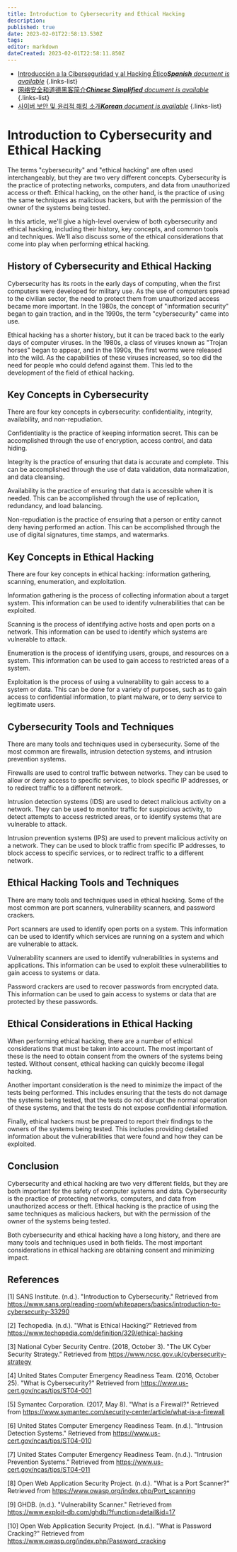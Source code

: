 ```yaml
---
title: Introduction to Cybersecurity and Ethical Hacking
description: 
published: true
date: 2023-02-01T22:58:13.530Z
tags: 
editor: markdown
dateCreated: 2023-02-01T22:58:11.850Z
---
```


- [Introducción a la Ciberseguridad y al Hacking Ético***Spanish** document is available*](/es/Knowledge-base/Common/introduction-to-cybersecurity-and-ethical-hacking)
{.links-list}
- [网络安全和道德黑客简介***Chinese Simplified** document is available*](/zh/Knowledge-base/Common/introduction-to-cybersecurity-and-ethical-hacking)
{.links-list}
- [사이버 보안 및 윤리적 해킹 소개***Korean** document is available*](/ko/Knowledge-base/Common/introduction-to-cybersecurity-and-ethical-hacking)
{.links-list}


# Introduction to Cybersecurity and Ethical Hacking

The terms "cybersecurity" and "ethical hacking" are often used interchangeably, but they are two very different concepts. Cybersecurity is the practice of protecting networks, computers, and data from unauthorized access or theft. Ethical hacking, on the other hand, is the practice of using the same techniques as malicious hackers, but with the permission of the owner of the systems being tested.

In this article, we'll give a high-level overview of both cybersecurity and ethical hacking, including their history, key concepts, and common tools and techniques. We'll also discuss some of the ethical considerations that come into play when performing ethical hacking.

## History of Cybersecurity and Ethical Hacking

Cybersecurity has its roots in the early days of computing, when the first computers were developed for military use. As the use of computers spread to the civilian sector, the need to protect them from unauthorized access became more important. In the 1980s, the concept of "information security" began to gain traction, and in the 1990s, the term "cybersecurity" came into use.

Ethical hacking has a shorter history, but it can be traced back to the early days of computer viruses. In the 1980s, a class of viruses known as "Trojan horses" began to appear, and in the 1990s, the first worms were released into the wild. As the capabilities of these viruses increased, so too did the need for people who could defend against them. This led to the development of the field of ethical hacking.

## Key Concepts in Cybersecurity

There are four key concepts in cybersecurity: confidentiality, integrity, availability, and non-repudiation.

Confidentiality is the practice of keeping information secret. This can be accomplished through the use of encryption, access control, and data hiding.

Integrity is the practice of ensuring that data is accurate and complete. This can be accomplished through the use of data validation, data normalization, and data cleansing.

Availability is the practice of ensuring that data is accessible when it is needed. This can be accomplished through the use of replication, redundancy, and load balancing.

Non-repudiation is the practice of ensuring that a person or entity cannot deny having performed an action. This can be accomplished through the use of digital signatures, time stamps, and watermarks.

## Key Concepts in Ethical Hacking

There are four key concepts in ethical hacking: information gathering, scanning, enumeration, and exploitation.

Information gathering is the process of collecting information about a target system. This information can be used to identify vulnerabilities that can be exploited.

Scanning is the process of identifying active hosts and open ports on a network. This information can be used to identify which systems are vulnerable to attack.

Enumeration is the process of identifying users, groups, and resources on a system. This information can be used to gain access to restricted areas of a system.

Exploitation is the process of using a vulnerability to gain access to a system or data. This can be done for a variety of purposes, such as to gain access to confidential information, to plant malware, or to deny service to legitimate users.

## Cybersecurity Tools and Techniques

There are many tools and techniques used in cybersecurity. Some of the most common are firewalls, intrusion detection systems, and intrusion prevention systems.

Firewalls are used to control traffic between networks. They can be used to allow or deny access to specific services, to block specific IP addresses, or to redirect traffic to a different network.

Intrusion detection systems (IDS) are used to detect malicious activity on a network. They can be used to monitor traffic for suspicious activity, to detect attempts to access restricted areas, or to identify systems that are vulnerable to attack.

Intrusion prevention systems (IPS) are used to prevent malicious activity on a network. They can be used to block traffic from specific IP addresses, to block access to specific services, or to redirect traffic to a different network.

## Ethical Hacking Tools and Techniques

There are many tools and techniques used in ethical hacking. Some of the most common are port scanners, vulnerability scanners, and password crackers.

Port scanners are used to identify open ports on a system. This information can be used to identify which services are running on a system and which are vulnerable to attack.

Vulnerability scanners are used to identify vulnerabilities in systems and applications. This information can be used to exploit these vulnerabilities to gain access to systems or data.

Password crackers are used to recover passwords from encrypted data. This information can be used to gain access to systems or data that are protected by these passwords.

## Ethical Considerations in Ethical Hacking

When performing ethical hacking, there are a number of ethical considerations that must be taken into account. The most important of these is the need to obtain consent from the owners of the systems being tested. Without consent, ethical hacking can quickly become illegal hacking.

Another important consideration is the need to minimize the impact of the tests being performed. This includes ensuring that the tests do not damage the systems being tested, that the tests do not disrupt the normal operation of these systems, and that the tests do not expose confidential information.

Finally, ethical hackers must be prepared to report their findings to the owners of the systems being tested. This includes providing detailed information about the vulnerabilities that were found and how they can be exploited.

## Conclusion

Cybersecurity and ethical hacking are two very different fields, but they are both important for the safety of computer systems and data. Cybersecurity is the practice of protecting networks, computers, and data from unauthorized access or theft. Ethical hacking is the practice of using the same techniques as malicious hackers, but with the permission of the owner of the systems being tested.

Both cybersecurity and ethical hacking have a long history, and there are many tools and techniques used in both fields. The most important considerations in ethical hacking are obtaining consent and minimizing impact.

## References

[1] SANS Institute. (n.d.). "Introduction to Cybersecurity." Retrieved from https://www.sans.org/reading-room/whitepapers/basics/introduction-to-cybersecurity-33290

[2] Techopedia. (n.d.). "What is Ethical Hacking?" Retrieved from https://www.techopedia.com/definition/329/ethical-hacking

[3] National Cyber Security Centre. (2018, October 3). "The UK Cyber Security Strategy." Retrieved from https://www.ncsc.gov.uk/cybersecurity-strategy

[4] United States Computer Emergency Readiness Team. (2016, October 25). "What is Cybersecurity?" Retrieved from https://www.us-cert.gov/ncas/tips/ST04-001

[5] Symantec Corporation. (2017, May 8). "What is a Firewall?" Retrieved from https://www.symantec.com/security-center/article/what-is-a-firewall

[6] United States Computer Emergency Readiness Team. (n.d.). "Intrusion Detection Systems." Retrieved from https://www.us-cert.gov/ncas/tips/ST04-010

[7] United States Computer Emergency Readiness Team. (n.d.). "Intrusion Prevention Systems." Retrieved from https://www.us-cert.gov/ncas/tips/ST04-011

[8] Open Web Application Security Project. (n.d.). "What is a Port Scanner?" Retrieved from https://www.owasp.org/index.php/Port_scanning

[9] GHDB. (n.d.). "Vulnerability Scanner." Retrieved from https://www.exploit-db.com/ghdb/?function=detail&id=17

[10] Open Web Application Security Project. (n.d.). "What is Password Cracking?" Retrieved from https://www.owasp.org/index.php/Password_cracking